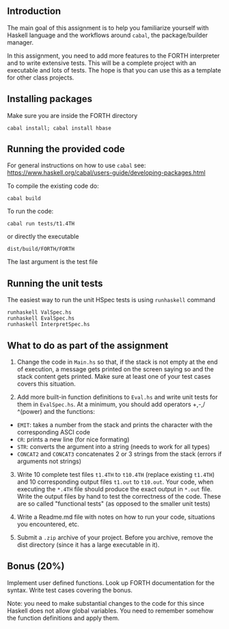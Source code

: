## Introduction

The main goal of this assignment is to help you familiarize yourself with Haskell language and the workflows around `cabal`, the package/builder manager.

In this assignment, you need to add more features to the FORTH interpreter and to write extensive tests. This will be a complete project with an executable and lots of tests. The hope is that you can use this as a template for other class projects.

## Installing packages

Make sure you are inside the FORTH directory
```
cabal install; cabal install hbase
```

## Running the provided code

For general instructions on how to use `cabal` see: https://www.haskell.org/cabal/users-guide/developing-packages.html

To compile the existing code do:
```
cabal build
```

To run the code:
```
cabal run tests/t1.4TH
```
or directly the executable
```
dist/build/FORTH/FORTH
```

The last argument is the test file

## Running the unit tests

The easiest way to run the unit HSpec tests is using `runhaskell` command
```
runhaskell ValSpec.hs
runhaskell EvalSpec.hs
runhaskell InterpretSpec.hs
```

## What to do as part of the assignment
1. Change the code in `Main.hs` so that, if the stack is not empty at the end of execution,  a message gets printed on the screen saying so and the stack content gets printed. Make sure at least one of your test cases covers this situation.

2. Add more built-in function definitions to `Eval.hs` and write unit tests for them in `EvalSpec.hs`. At a minimum, you should add operators +,-,/ ^(power) and the functions:
  * `EMIT`: takes a number from the stack and prints the character with the corresponding ASCI code
  * `CR`: prints a new line (for nice formating)
  * `STR`: converts the argument into a string (needs to work for all types)
  * `CONCAT2` and `CONCAT3` concatenates 2 or 3 strings from the stack (errors if arguments not strings)

3. Write 10 complete test files `t1.4TH` to `t10.4TH` (replace existing `t1.4TH`) and 10 corresponding output files `t1.out` to `t10.out`. Your code, when executing the `*.4TH` file should produce the exact output in `*.out` file. Write the output files by hand to test the correctness of the code. These are so called "functional tests" (as opposed to the smaller unit tests)

4. Write a Readme.md file with notes on how to run your code, situations you encountered, etc.


5. Submit a `.zip` archive of your project. Before you archive, remove the dist directory (since it has a large executable in it).

## Bonus (20%)

Implement user defined functions. Look up FORTH documentation for the syntax. Write test cases covering the bonus.

Note: you need to make substantial changes to the code for this since Haskell does not allow global variables. You need to remember somehow the function definitions and apply them.



